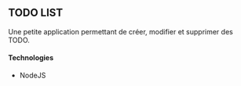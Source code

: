 ## TODO LIST

Une petite application permettant de créer, modifier et supprimer des TODO. 

#### Technologies

- NodeJS
